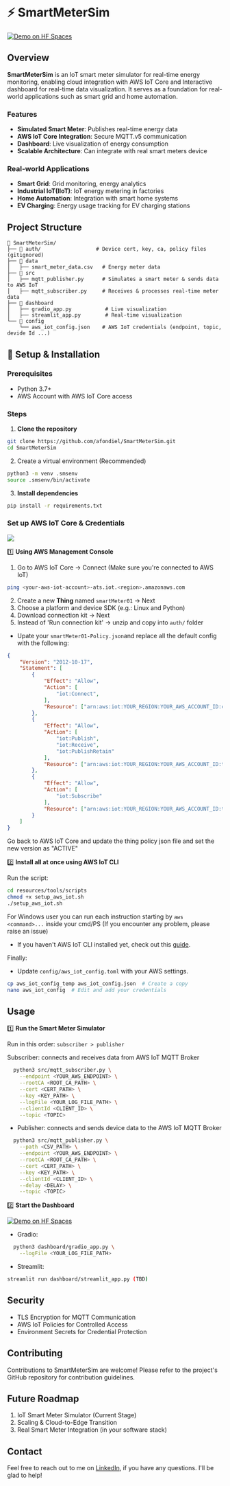 # ⚡ SmartMeterSim

[![Demo on HF Spaces](https://huggingface.co/datasets/huggingface/badges/resolve/main/open-in-hf-spaces-sm-dark.svg)](https://huggingface.co/spaces/afondiel/SmartMeterSim)
<!-- <p style="text-align: center;"> <img loading="lazy" decoding="async" class="aligncenter size-full" src="resources/demo/cover.png" style="max-width: 100%; height: auto;" width="1280" height="720"></p> -->
<!-- <p style="text-align: center;"> <img loading="lazy" decoding="async" class="aligncenter size-full" src="resources/demo/cover.png" style="max-width: 100%; height: auto;" width="1024" height="512"></p> -->

## Overview
**SmartMeterSim** is an IoT smart meter simulator for real-time energy monitoring, enabling cloud integration with AWS IoT Core and Interactive dashboard for real-time data visualization. It serves as a foundation for real-world applications such as smart grid and home automation.

### **Features**
- **Simulated Smart Meter**: Publishes real-time energy data  
- **AWS IoT Core Integration**: Secure MQTT.v5 communication  
- **Dashboard**: Live visualization of energy consumption  
- **Scalable Architecture**: Can integrate with real smart meters device 

### **Real-world Applications**
- **Smart Grid**: Grid monitoring, energy analytics
- **Industrial IoT(IIoT)**: IoT energy metering in factories
- **Home Automation**: Integration with smart home systems
- **EV Charging**: Energy usage tracking for EV charging stations

## **Project Structure**
```
📂 SmartMeterSim/
├── 📂 auth/                  # Device cert, key, ca, policy files (gitignored)
├── 📂 data
│   ├── smart_meter_data.csv   # Energy meter data
├── 📂 src
│   ├── mqtt_publisher.py      # Simulates a smart meter & sends data to AWS IoT
│   ├── mqtt_subscriber.py     # Receives & processes real-time meter data 
├── 📂 dashboard
│   ├── gradio_app.py           # Live visualization
│   ├── streamlit_app.py        # Real-time visualization
└── 📂 config
    └── aws_iot_config.json    # AWS IoT credentials (endpoint, topic, devide Id ...)
``` 

## 🔧 **Setup & Installation**

### Prerequisites
- Python 3.7+
- AWS Account with AWS IoT Core access

### Steps 

1. **Clone the repository**  

```bash
git clone https://github.com/afondiel/SmartMeterSim.git
cd SmartMeterSim
```
2. Create a virtual environment (Recommended)
```bash
python3 -m venv .smsenv
source .smsenv/bin/activate
```

3. **Install dependencies**  
```bash
pip install -r requirements.txt
```

### **Set up AWS IoT Core & Credentials**

<img src="resources/demo/AWS_IoT_Core.jpg">

1️⃣ **Using AWS Management Console** 

1. Go to AWS IoT Core -> Connect (Make sure you're connected to AWS IoT) 
```bash
ping <your-aws-iot-account>-ats.iot.<region>.amazonaws.com
```
2. Create a new **Thing** named `smartMeter01` -> Next
3. Choose a platform and device SDK (e.g.: Linux and Python)   
4. Download connection kit -> Next 
5. Instead of 'Run connection kit' -> unzip and copy into `auth/` folder

- Upate your `smartMeter01-Policy.json`and replace all the default config with the following:

```json
{
    "Version": "2012-10-17",
    "Statement": [
        {
            "Effect": "Allow",
            "Action": [
                "iot:Connect",
            ],
            "Resource": ["arn:aws:iot:YOUR_REGION:YOUR_AWS_ACCOUNT_ID:connect/${client_id}"]
        },
        {
            "Effect": "Allow",
            "Action": [
                "iot:Publish",
                "iot:Receive",
                "iot:PublishRetain"
            ],
            "Resource": ["arn:aws:iot:YOUR_REGION:YOUR_AWS_ACCOUNT_ID:topic/smartmeter/data"]
        },
        {
            "Effect": "Allow",
            "Action": [
                "iot:Subscribe"
            ],
            "Resource": ["arn:aws:iot:YOUR_REGION:YOUR_AWS_ACCOUNT_ID:topicfilter/smartmeter/data"]
        }
    ]
}
```
Go back to AWS IoT Core and update the thing policy json file and set the new version as "ACTIVE" 
 
2️⃣ **Install all at once using AWS IoT CLI**

Run the script:
```bash
cd resources/tools/scripts
chmod +x setup_aws_iot.sh
./setup_aws_iot.sh
```
For Windows user you can run each instruction starting by `aws <command>...` inside your cmd/PS (If you encounter any problem, please raise an issue)

- If you haven't AWS IoT CLI installed yet, check out this [guide](https://github.com/afondiel/awesome-aws-iot-edge-cli).

Finally:

- Update `config/aws_iot_config.toml` with your AWS settings.
```bash
cp aws_iot_config_temp aws_iot_config.json  # Create a copy
nano aws_iot_config  # Edit and add your credentials
``` 

## Usage

1️⃣ **Run the Smart Meter Simulator**  

Run in this order: `subscriber > publisher`

Subscriber: connects and receives data from AWS IoT MQTT Broker

```bash
  python3 src/mqtt_subscriber.py \
    --endpoint <YOUR_AWS_ENDPOINT> \
    --rootCA <ROOT_CA_PATH> \
    --cert <CERT_PATH> \
    --key <KEY_PATH> \
    --logFile <YOUR_LOG_FILE_PATH> \
    --clientId <CLIENT_ID> \
    --topic <TOPIC>
```
- Publisher: connects and sends device data to the AWS IoT MQTT Broker 

```bash
  python3 src/mqtt_publisher.py \
    --path <CSV_PATH> \
    --endpoint <YOUR_AWS_ENDPOINT> \
    --rootCA <ROOT_CA_PATH> \
    --cert <CERT_PATH> \
    --key <KEY_PATH> \
    --clientId <CLIENT_ID> \
    --delay <DELAY> \
    --topic <TOPIC> 
```

2️⃣ **Start the Dashboard**

[![Demo on HF Spaces](https://huggingface.co/datasets/huggingface/badges/resolve/main/open-in-hf-spaces-sm-dark.svg)](https://huggingface.co/spaces/afondiel/SmartMeterSim)

- Gradio:

```bash
  python3 dashboard/gradio_app.py \
    --logFile <YOUR_LOG_FILE_PATH>
```

- Streamlit:

```bash
streamlit run dashboard/streamlit_app.py (TBD)
```

## Security
- TLS Encryption for MQTT Communication  
- AWS IoT Policies for Controlled Access
- Environment Secrets for Credential Protection  

## Contributing 

Contributions to SmartMeterSim are welcome! Please refer to the project's GitHub repository for contribution guidelines.

## Future Roadmap
1. IoT Smart Meter Simulator (Current Stage)
2. Scaling & Cloud-to-Edge Transition
3. Real Smart Meter Integration (in your software stack)

## Contact

Feel free to reach out to me on [LinkedIn](https://linkedin.com/in/afonso-diela), if you have any questions. I'll be glad to help!

